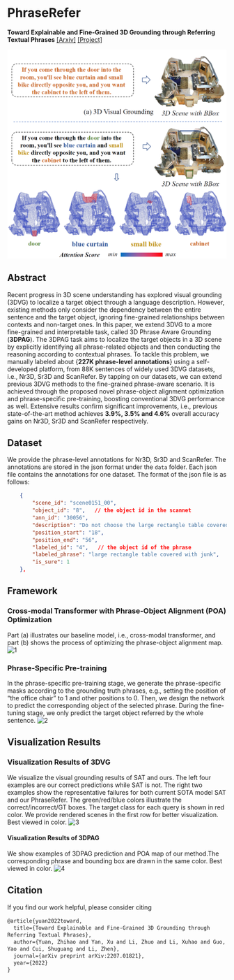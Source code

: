 # PhraseRefer

**Toward Explainable and Fine-Grained 3D Grounding through Referring Textual Phrases** [[Arxiv]](https://arxiv.org/abs/2207.01821) [[Project]](https://yanx27.github.io/phraserefer/)

![1](figures/figure1.png)


## Abstract
Recent progress in 3D scene understanding has explored visual grounding (3DVG) to localize a target object through a language description.
However, existing methods only consider the dependency between the entire sentence and the target object, ignoring fine-grained relationships between contexts and non-target ones. 
In this paper, we extend 3DVG to a more fine-grained and interpretable task, called 3D Phrase Aware Grounding (**3DPAG**).
The 3DPAG task aims to localize the target objects in a 3D scene by explicitly identifying all phrase-related objects and then conducting the reasoning according to contextual phrases.
To tackle this problem, we manually labeled about {**227K phrase-level annotations**} using a self-developed platform, from 88K sentences of widely used 3DVG datasets, i.e., Nr3D, Sr3D and ScanRefer.
By tapping on our datasets, we can extend previous 3DVG methods to the fine-grained phrase-aware scenario.
It is achieved through the proposed novel phrase-object alignment optimization and phrase-specific pre-training, boosting conventional 3DVG performance as well.
Extensive results confirm significant improvements, i.e., previous state-of-the-art method achieves **3.9\%, 3.5\% and 4.6\%** overall accuracy gains on Nr3D, Sr3D and ScanRefer respectively.

## Dataset
We provide the phrase-level annotations for Nr3D, Sr3D and ScanRefer. The annotations are stored in the json format under the `data` folder. Each json file contains the annotations for one dataset. The format of the json file is as follows:
```json
    {
        "scene_id": "scene0151_00",
        "object_id": "8",   // the object id in the scannet
        "ann_id": "30056",
        "description": "Do not choose the large rectangle table covered with junk. Choose the small round table tucked next to the round chair.",
        "position_start": "18",
        "position_end": "56",
        "labeled_id": "4",   // the object id of the phrase
        "labeled_phrase": "large rectangle table covered with junk",
        "is_sure": 1
    },
```

## Framework
### Cross-modal Transformer with Phrase-Object Alignment (POA) Optimization
Part (a) illustrates our baseline model, i.e., cross-modal transformer, and part (b) shows the process of optimizing the phrase-object alignment map.
![1](https://yanx27.github.io/phraserefer/figs/figure2.png)

### Phrase-Specific Pre-training
In the phrase-specific pre-training stage, we generate the phrase-specific masks according to the grounding truth phrases, e.g., setting the position of “the office chair” to 1 and other positions to 0. Then, we design the network to predict the corresponding object of the selected phrase. During the fine-tuning stage, we only predict the target object referred by the whole sentence.
![2](https://yanx27.github.io/phraserefer/figs/figure3.png)

## Visualization Results
### Visualization Results of 3DVG
We visualize the visual grounding results of SAT and ours. The left four examples are our correct predictions while SAT is not. The right two examples show the representative failures for both current SOTA model SAT and our PhraseRefer. The green/red/blue colors illustrate the correct/incorrect/GT boxes. The target class for each query is shown in red color. We provide rendered scenes in the first row for better visualization. Best viewed in color.
![3](https://yanx27.github.io/phraserefer/figs/figure4.png)

#### Visualization Results of 3DPAG
We show examples of 3DPAG prediction and POA map of our method.The corresponding phrase and bounding box are drawn in the same color. Best viewed in color.
![4](https://yanx27.github.io/phraserefer/figs/figure5.png)

## Citation
If you find our work helpful, please consider citing
```
@article{yuan2022toward,
  title={Toward Explainable and Fine-Grained 3D Grounding through Referring Textual Phrases},
  author={Yuan, Zhihao and Yan, Xu and Li, Zhuo and Li, Xuhao and Guo, Yao and Cui, Shuguang and Li, Zhen},
  journal={arXiv preprint arXiv:2207.01821},
  year={2022}
}
```
